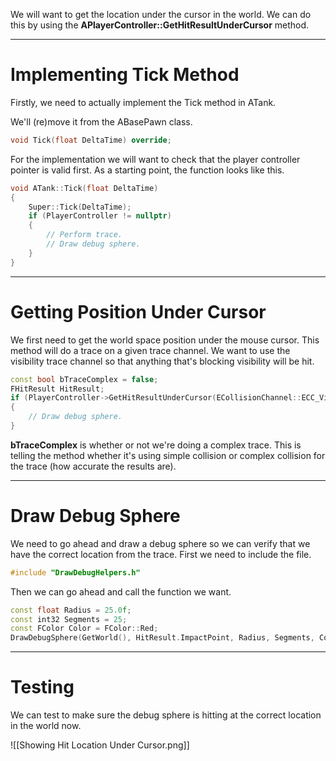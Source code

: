 We will want to get the location under the cursor in the world. We can do this by using the **APlayerController::GetHitResultUnderCursor** method.

---
# Implementing Tick Method

Firstly, we need to actually implement the Tick method in ATank.

We'll (re)move it from the ABasePawn class.

```cpp
void Tick(float DeltaTime) override;
```

For the implementation we will want to check that the player controller pointer is valid first. As a starting point, the function looks like this.

```cpp
void ATank::Tick(float DeltaTime)
{
	Super::Tick(DeltaTime);
	if (PlayerController != nullptr)
	{
		// Perform trace.
		// Draw debug sphere.
	}
}
```

---
# Getting Position Under Cursor

We first need to get the world space position under the mouse cursor. This method will do a trace on a given trace channel. We want to use the visibility trace channel so that anything that's blocking visibility will be hit.

```cpp
const bool bTraceComplex = false;
FHitResult HitResult;
if (PlayerController->GetHitResultUnderCursor(ECollisionChannel::ECC_Visibility, bTraceComplex, HitResult))
{
	// Draw debug sphere.
}
```

**bTraceComplex** is whether or not we're doing a complex trace. This is telling the method whether it's using simple collision or complex collision for the trace (how accurate the results are).

---
# Draw Debug Sphere

We need to go ahead and draw a debug sphere so we can verify that we have the correct location from the trace. First we need to include the file.

```cpp
#include "DrawDebugHelpers.h"
```

Then we can go ahead and call the function we want.

```cpp
const float Radius = 25.0f;
const int32 Segments = 25;
const FColor Color = FColor::Red;
DrawDebugSphere(GetWorld(), HitResult.ImpactPoint, Radius, Segments, Color);
```

---
# Testing

We can test to make sure the debug sphere is hitting at the correct location in the world now.

![[Showing Hit Location Under Cursor.png]]